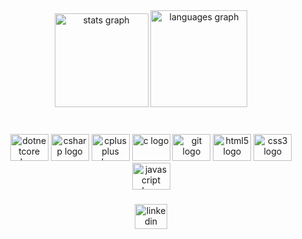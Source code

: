 <div align="center">
  <img src="https://github-readme-stats.vercel.app/api?hide_title=true&hide_rank=true&show_icons=true&include_all_commits=true&count_private=true&disable_animations=true&theme=radical&locale=en&hide_border=true&username=joaomacedx" height="150" alt="stats graph"  />
  <img src="https://github-readme-stats.vercel.app/api/top-langs?locale=en&hide_title=true&layout=compact&card_width=320&langs_count=12&theme=radical&hide_border=true&username=joaomacedx" height="155" alt="languages graph"  />
</div>

###

<br clear="both">

<div align="center">
  <img src="https://cdn.jsdelivr.net/gh/devicons/devicon/icons/dotnetcore/dotnetcore-original.svg" height="43" width="61" alt="dotnetcore logo"  />
  <img src="https://cdn.jsdelivr.net/gh/devicons/devicon/icons/csharp/csharp-original.svg" height="43" width="61" alt="csharp logo"  />
  <img src="https://cdn.jsdelivr.net/gh/devicons/devicon/icons/cplusplus/cplusplus-original.svg" height="43" width="61" alt="cplusplus logo"  />
  <img src="https://cdn.jsdelivr.net/gh/devicons/devicon/icons/c/c-original.svg" height="43" width="61" alt="c logo"  />
  <img src="https://cdn.jsdelivr.net/gh/devicons/devicon/icons/git/git-original.svg" height="43" width="61" alt="git logo"  />
  <img src="https://cdn.jsdelivr.net/gh/devicons/devicon/icons/html5/html5-original.svg" height="43" width="61" alt="html5 logo"  />
  <img src="https://cdn.jsdelivr.net/gh/devicons/devicon/icons/css3/css3-original.svg" height="43" width="61" alt="css3 logo"  />
  <img src="https://cdn.jsdelivr.net/gh/devicons/devicon/icons/javascript/javascript-original.svg" height="43" width="61" alt="javascript logo"  />
</div>

###
###

<div align="center">
  <a href="https://www.linkedin.com/in/joaomacedx/" target="_blank">
    <img src="https://raw.githubusercontent.com/maurodesouza/profile-readme-generator/master/src/assets/icons/social/linkedin/default.svg" width="52" height="40" alt="linkedin logo"  />
  </a>
</div>

###
